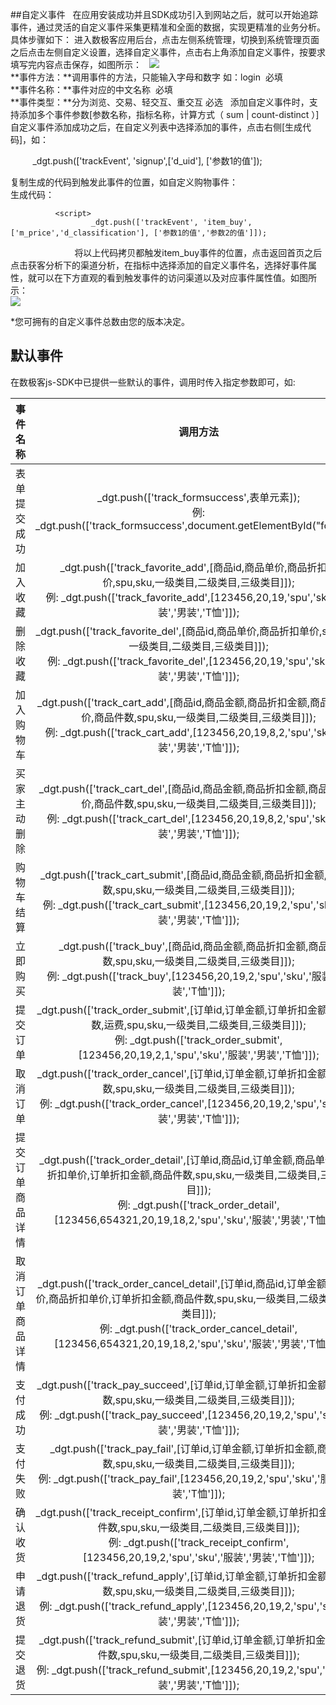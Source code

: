##自定义事件  
在应用安装成功并且SDK成功引入到网站之后，就可以开始追踪事件，通过灵活的自定义事件采集更精准和全面的数据，实现更精准的业务分析。具体步骤如下：
进入数极客应用后台，点击左侧系统管理，切换到系统管理页面之后点击左侧自定义设置，选择自定义事件，点击右上角添加自定义事件，按要求填写完内容点击保存，如图所示：  
![](http://www.shujike.com/images/event.jpg)  
**事件方法：**调用事件的方法，只能输入字母和数字 如：login  必填  
**事件名称：**事件对应的中文名称  必填  
**事件类型：**分为浏览、交易、轻交互、重交互 必选  
添加自定义事件时，支持添加多个事件参数[参数名称，指标名称，计算方式（ sum | count-distinct ）]
自定义事件添加成功之后，在自定义列表中选择添加的事件，点击右侧[生成代码]，如：
  
          _dgt.push(['trackEvent', 'signup',['d_uid'], ['参数1的值']);  
  
复制生成的代码到触发此事件的位置，如自定义购物事件：  
生成代码：

              <script>
                      _dgt.push(['trackEvent', 'item_buy',['m_price','d_classification'], ['参数1的值','参数2的值']]);
              </script>  
          
将以上代码拷贝都触发item_buy事件的位置，点击返回首页之后点击获客分析下的渠道分析，在指标中选择添加的自定义事件名，选择好事件属性，就可以在下方直观的看到触发事件的访问渠道以及对应事件属性值。如图所示：  
 ![](http://www.shujike.com/images/h5/qudao.png)  

*您可拥有的自定义事件总数由您的版本决定。

## 默认事件
在数极客js-SDK中已提供一些默认的事件，调用时传入指定参数即可，如:  
  
| 事件名称 |	调用方法 |
| :-------------: |:-------------:|
|表单提交成功|	_dgt.push(['track_formsuccess',表单元素]); <br /> 例: _dgt.push(['track_formsuccess',document.getElementById("form")]);|
| 加入收藏|	_dgt.push(['track_favorite_add',[商品id,商品单价,商品折扣单价,spu,sku,一级类目,二级类目,三级类目]]); <br /> 例: _dgt.push(['track_favorite_add',[123456,20,19,'spu','sku','服装','男装','T恤']]);|
| 删除收藏|	_dgt.push(['track_favorite_del',[商品id,商品单价,商品折扣单价,spu,sku,一级类目,二级类目,三级类目]]); <br /> 例: _dgt.push(['track_favorite_del',[123456,20,19,'spu','sku','服装','男装','T恤']]);|
|加入购物车|	_dgt.push(['track_cart_add',[商品id,商品金额,商品折扣金额,商品折扣单价,商品件数,spu,sku,一级类目,二级类目,三级类目]]); <br /> 例: _dgt.push(['track_cart_add',[123456,20,19,8,2,'spu','sku','服装','男装','T恤']]);|
|买家主动删除|	_dgt.push(['track_cart_del',[商品id,商品金额,商品折扣金额,商品折扣单价,商品件数,spu,sku,一级类目,二级类目,三级类目]]); <br /> 例: _dgt.push(['track_cart_del',[123456,20,19,8,2,'spu','sku','服装','男装','T恤']]);|
|购物车结算|	_dgt.push(['track_cart_submit',[商品id,商品金额,商品折扣金额,商品件数,spu,sku,一级类目,二级类目,三级类目]]); <br /> 例: _dgt.push(['track_cart_submit',[123456,20,19,2,'spu','sku','服装','男装','T恤']]);|
|立即购买|	_dgt.push(['track_buy',[商品id,商品金额,商品折扣金额,商品件数,spu,sku,一级类目,二级类目,三级类目]]); <br /> 例: _dgt.push(['track_buy',[123456,20,19,2,'spu','sku','服装','男装','T恤']]);|
|提交订单|	_dgt.push(['track_order_submit',[订单id,订单金额,订单折扣金额,商品件数,运费,spu,sku,一级类目,二级类目,三级类目]]); <br /> 例: _dgt.push(['track_order_submit',[123456,20,19,2,1,'spu','sku','服装','男装','T恤']]);|
|取消订单|	_dgt.push(['track_order_cancel',[订单id,订单金额,订单折扣金额,商品件数,spu,sku,一级类目,二级类目,三级类目]]); <br /> 例: _dgt.push(['track_order_cancel',[123456,20,19,2,'spu','sku','服装','男装','T恤']]);|
|提交订单商品详情|	_dgt.push(['track_order_detail',[订单id,商品id,订单金额,商品单价,商品折扣单价,订单折扣金额,商品件数,spu,sku,一级类目,二级类目,三级类目]]); <br /> 例: _dgt.push(['track_order_detail',[123456,654321,20,19,18,2,'spu','sku','服装','男装','T恤']]);|
|取消订单商品详情|	_dgt.push(['track_order_cancel_detail',[订单id,商品id,订单金额,商品单价,商品折扣单价,订单折扣金额,商品件数,spu,sku,一级类目,二级类目,三级类目]]); <br /> 例: _dgt.push(['track_order_cancel_detail',[123456,654321,20,19,18,2,'spu','sku','服装','男装','T恤']]);|
|支付成功|	_dgt.push(['track_pay_succeed',[订单id,订单金额,订单折扣金额,商品件数,spu,sku,一级类目,二级类目,三级类目]]); <br /> 例: _dgt.push(['track_pay_succeed',[123456,20,19,2,'spu','sku','服装','男装','T恤']]);|
|支付失败|	_dgt.push(['track_pay_fail',[订单id,订单金额,订单折扣金额,商品件数,spu,sku,一级类目,二级类目,三级类目]]); <br /> 例: _dgt.push(['track_pay_fail',[123456,20,19,2,'spu','sku','服装','男装','T恤']]);|
|确认收货|	_dgt.push(['track_receipt_confirm',[订单id,订单金额,订单折扣金额,商品件数,spu,sku,一级类目,二级类目,三级类目]]); <br /> 例: _dgt.push(['track_receipt_confirm',[123456,20,19,2,'spu','sku','服装','男装','T恤']]);|
|申请退货|	_dgt.push(['track_refund_apply',[订单id,订单金额,订单折扣金额,商品件数,spu,sku,一级类目,二级类目,三级类目]]); <br /> 例: _dgt.push(['track_refund_apply',[123456,20,19,2,'spu','sku','服装','男装','T恤']]);|
|提交退货|	_dgt.push(['track_refund_submit',[订单id,订单金额,订单折扣金额,商品件数,spu,sku,一级类目,二级类目,三级类目]]); <br /> 例: _dgt.push(['track_refund_submit',[123456,20,19,2,'spu','sku','服装','男装','T恤']]);|  
